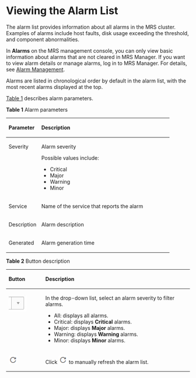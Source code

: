 # Viewing the Alarm List<a name="EN-US_TOPIC_0125375678"></a>

The alarm list provides information about all alarms in the MRS cluster. Examples of alarms include host faults, disk usage exceeding the threshold, and component abnormalities.

In  **Alarms** on the MRS management console, you can only view basic information about alarms that are not cleared in MRS Manager. If you want to view alarm details or manage alarms, log in to MRS Manager. For details, see [Alarm Management](alarm-management.md).

Alarms are listed in chronological order by default in the alarm list, with the most recent alarms displayed at the top.

[Table 1](#table5924273517010)  describes alarm parameters.

**Table  1**  Alarm parameters

<a name="table5924273517010"></a>
<table><thead align="left"><tr id="row2217974117010"><th class="cellrowborder" valign="top" width="20%" id="mcps1.2.3.1.1"><p id="p37124417010"><a name="p37124417010"></a><a name="p37124417010"></a>Parameter</p>
</th>
<th class="cellrowborder" valign="top" width="80%" id="mcps1.2.3.1.2"><p id="p5559965417010"><a name="p5559965417010"></a><a name="p5559965417010"></a>Description</p>
</th>
</tr>
</thead>
<tbody><tr id="row595250417010"><td class="cellrowborder" valign="top" width="20%" headers="mcps1.2.3.1.1 "><p id="p6693723117010"><a name="p6693723117010"></a><a name="p6693723117010"></a>Severity</p>
</td>
<td class="cellrowborder" valign="top" width="80%" headers="mcps1.2.3.1.2 "><p id="p101762121582"><a name="p101762121582"></a><a name="p101762121582"></a>Alarm severity</p>
<p id="p1355266114176"><a name="p1355266114176"></a><a name="p1355266114176"></a>Possible values include:</p>
<a name="ul5867101115831"></a><a name="ul5867101115831"></a><ul id="ul5867101115831"><li>Critical</li><li>Major</li><li>Warning</li><li>Minor</li></ul>
</td>
</tr>
<tr id="row431321819572"><td class="cellrowborder" valign="top" width="20%" headers="mcps1.2.3.1.1 "><p id="p1382637719572"><a name="p1382637719572"></a><a name="p1382637719572"></a>Service</p>
</td>
<td class="cellrowborder" valign="top" width="80%" headers="mcps1.2.3.1.2 "><p id="p71670511582"><a name="p71670511582"></a><a name="p71670511582"></a>Name of the service that reports the alarm</p>
</td>
</tr>
<tr id="row1556529017010"><td class="cellrowborder" valign="top" width="20%" headers="mcps1.2.3.1.1 "><p id="p459724117010"><a name="p459724117010"></a><a name="p459724117010"></a>Description</p>
</td>
<td class="cellrowborder" valign="top" width="80%" headers="mcps1.2.3.1.2 "><p id="p450390261582"><a name="p450390261582"></a><a name="p450390261582"></a>Alarm description</p>
</td>
</tr>
<tr id="row3264057817010"><td class="cellrowborder" valign="top" width="20%" headers="mcps1.2.3.1.1 "><p id="p4623164717010"><a name="p4623164717010"></a><a name="p4623164717010"></a>Generated</p>
</td>
<td class="cellrowborder" valign="top" width="80%" headers="mcps1.2.3.1.2 "><p id="p357407191582"><a name="p357407191582"></a><a name="p357407191582"></a>Alarm generation time</p>
</td>
</tr>
</tbody>
</table>

**Table  2**  Button description

<a name="table5058880151843"></a>
<table><thead align="left"><tr id="row48561247151843"><th class="cellrowborder" valign="top" width="20%" id="mcps1.2.3.1.1"><p id="p34778055151843"><a name="p34778055151843"></a><a name="p34778055151843"></a>Button</p>
</th>
<th class="cellrowborder" valign="top" width="80%" id="mcps1.2.3.1.2"><p id="p65559060151843"><a name="p65559060151843"></a><a name="p65559060151843"></a>Description</p>
</th>
</tr>
</thead>
<tbody><tr id="row53160630151843"><td class="cellrowborder" valign="top" width="20%" headers="mcps1.2.3.1.1 "><p id="p64136143151939"><a name="p64136143151939"></a><a name="p64136143151939"></a><a name="image40354382151939"></a><a name="image40354382151939"></a><span><img id="image40354382151939" src="figures/icon_mrs_cluster_state.jpg"></span></p>
</td>
<td class="cellrowborder" valign="top" width="80%" headers="mcps1.2.3.1.2 "><p id="p47479496151939"><a name="p47479496151939"></a><a name="p47479496151939"></a>In the drop-down list, select an alarm severity to filter alarms.</p>
<a name="ul24662286151939"></a><a name="ul24662286151939"></a><ul id="ul24662286151939"><li>All: displays all alarms.</li><li>Critical: displays <span class="parmvalue" id="parmvalue1458800615362"><a name="parmvalue1458800615362"></a><a name="parmvalue1458800615362"></a><b>Critical</b></span> alarms.</li><li>Major: displays <span class="parmvalue" id="parmvalue2412419915366"><a name="parmvalue2412419915366"></a><a name="parmvalue2412419915366"></a><b>Major</b></span> alarms.</li><li>Warning: displays <span class="parmvalue" id="parmvalue1964970015369"><a name="parmvalue1964970015369"></a><a name="parmvalue1964970015369"></a><b>Warning</b></span> alarms.</li><li>Minor: displays <span class="parmvalue" id="parmvalue3614253153613"><a name="parmvalue3614253153613"></a><a name="parmvalue3614253153613"></a><b>Minor</b></span> alarms.</li></ul>
</td>
</tr>
<tr id="row42104918151843"><td class="cellrowborder" valign="top" width="20%" headers="mcps1.2.3.1.1 "><p id="p58196289151939"><a name="p58196289151939"></a><a name="p58196289151939"></a><a name="image3778219415559"></a><a name="image3778219415559"></a><span><img id="image3778219415559" src="figures/icon_mrs_fresh_r.png"></span></p>
</td>
<td class="cellrowborder" valign="top" width="80%" headers="mcps1.2.3.1.2 "><p id="p12292998151939"><a name="p12292998151939"></a><a name="p12292998151939"></a>Click&nbsp;<a name="image55036940155521"></a><a name="image55036940155521"></a><span><img id="image55036940155521" src="figures/icon_mrs_fresh_r.png"></span>&nbsp;to manually refresh the alarm list.</p>
</td>
</tr>
</tbody>
</table>

